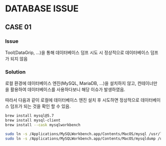 # DATABASE ISSUE

## CASE 01

### Issue

Tool(DataGrip, ...)을 통해 데이터베이스 덤프 시도 시  정상적으로 데이터베이스 덤프가 되지 않음

### Solution

로컬 환경에 데이터베이스 엔진(MySQL, MariaDB, ...)을 설치하지 않고, 컨테이너만을 활용하여 데이터베이스를 사용하다보니 해당 이슈가 발생하였음.

따라서 다음과 같이 로컬에 데이터베이스 엔진 설치 후 시도하면 정상적으로 데이터베이스 덤프가 되는 것을 확인 할 수 있음.

```sh
brew install mysql@5.7
brew install mysql-client
brew install --cask mysqlworkbench

sudo ln -s /Applications/MySQLWorkbench.app/Contents/MacOS/mysql /usr/local/bin/mysql
sudo ln -s /Applications/MySQLWorkbench.app/Contents/MacOS/mysqldump /usr/local/bin/mysqldump
```
